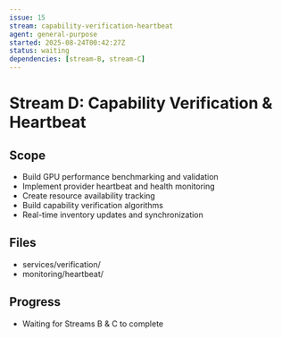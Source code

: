 ```yaml
---
issue: 15
stream: capability-verification-heartbeat
agent: general-purpose
started: 2025-08-24T00:42:27Z
status: waiting
dependencies: [stream-B, stream-C]
---
```


# Stream D: Capability Verification & Heartbeat

## Scope
- Build GPU performance benchmarking and validation
- Implement provider heartbeat and health monitoring
- Create resource availability tracking
- Build capability verification algorithms
- Real-time inventory updates and synchronization

## Files
- services/verification/
- monitoring/heartbeat/

## Progress
- Waiting for Streams B & C to complete
